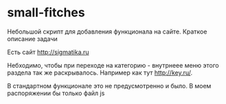 small-fitches
=============

Небольшой скрипт для добавления функционала на сайте. Краткое описание задачи

Есть сайт  http://sigmatika.ru

Небходимо, чтобы при переходе на категорию - внутрнеее меню этого раздела так же раскрывалось. Например как тут  http://key.ru/. 

В стандартном функционале это не предусмотренно и было. В моем распоряжении бы только файл js
